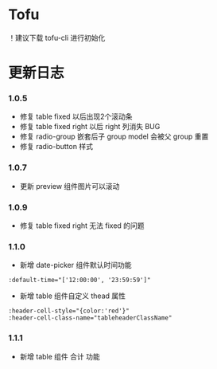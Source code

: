 # Tofu

！建议下载 tofu-cli 进行初始化

# 更新日志

### 1.0.5
* 修复 table fixed 以后出现2个滚动条
* 修复 table fixed right 以后 right 列消失 BUG
* 修复 radio-group 嵌套后子 group model 会被父 group 重置
* 修复 radio-button 样式

### 1.0.7
* 更新 preview 组件图片可以滚动

### 1.0.9
* 修复 table fixed right 无法 fixed 的问题

### 1.1.0
* 新增 date-picker 组件默认时间功能
```
:default-time="['12:00:00', '23:59:59']"
```
* 新增 table 组件自定义 thead 属性
```
:header-cell-style="{color:'red'}"
:header-cell-class-name="tableheaderClassName"
```
### 1.1.1
* 新增 table 组件 合计 功能